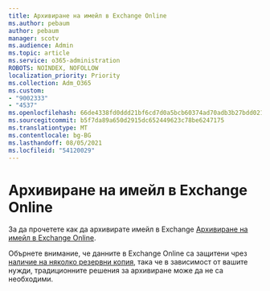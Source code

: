 ```yaml
---
title: Архивиране на имейл в Exchange Online
ms.author: pebaum
author: pebaum
manager: scotv
ms.audience: Admin
ms.topic: article
ms.service: o365-administration
ROBOTS: NOINDEX, NOFOLLOW
localization_priority: Priority
ms.collection: Adm_O365
ms.custom:
- "9002333"
- "4537"
ms.openlocfilehash: 66de4338fd0ddd21bf6cd7d0a5bcb60374ad70adb3b27bdd021dbec8a7f163a6
ms.sourcegitcommit: b5f7da89a650d2915dc652449623c78be6247175
ms.translationtype: MT
ms.contentlocale: bg-BG
ms.lasthandoff: 08/05/2021
ms.locfileid: "54120029"
---
```

# <a name="backing-up-email-in-exchange-online"></a>Архивиране на имейл в Exchange Online

За да прочетете как да архивирате имейл в Exchange [Архивиране на имейл в Exchange Online](https://docs.microsoft.com/exchange/back-up-email).

Обърнете внимание, че данните в Exchange Online са защитени чрез [наличие на няколко резервни копия](https://docs.microsoft.com/office365/servicedescriptions/exchange-online-service-description/high-availability-and-business-continuity), така че в зависимост от вашите нужди, традиционните решения за архивиране може да не са необходими.
